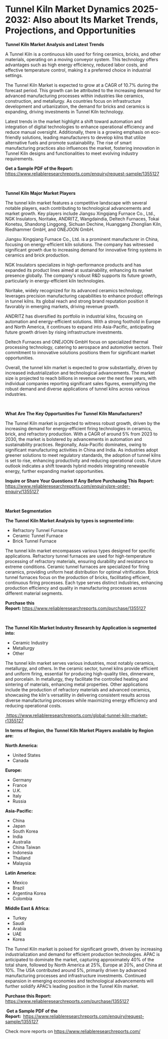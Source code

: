 <p><h1>Tunnel Kiln Market Dynamics 2025-2032: Also about Its Market Trends, Projections, and Opportunities</h1></p><p><strong>Tunnel Kiln Market Analysis and Latest Trends</strong></p>
<p><p>A Tunnel Kiln is a continuous kiln used for firing ceramics, bricks, and other materials, operating on a moving conveyor system. This technology offers advantages such as high energy efficiency, reduced labor costs, and effective temperature control, making it a preferred choice in industrial settings.</p><p>The Tunnel Kiln Market is expected to grow at a CAGR of 10.7% during the forecast period. This growth can be attributed to the increasing demand for advanced manufacturing processes within industries like ceramics, construction, and metallurgy. As countries focus on infrastructure development and urbanization, the demand for bricks and ceramics is expanding, driving investments in Tunnel Kiln technology.</p><p>Latest trends in the market highlight a shift toward automation and integration of digital technologies to enhance operational efficiency and reduce manual oversight. Additionally, there is a growing emphasis on eco-friendly solutions, leading manufacturers to develop kilns that utilize alternative fuels and promote sustainability. The rise of smart manufacturing practices also influences the market, fostering innovation in Tunnel Kiln designs and functionalities to meet evolving industry requirements.</p></p>
<p><strong>Get a Sample PDF of the Report:&nbsp;</strong> <a href="https://www.reliableresearchreports.com/enquiry/request-sample/1355127?utm_campaign=2253&utm_medium=2&utm_source=Github&utm_content=ia&utm_term=11042025&utm_id=tunnel-kiln">https://www.reliableresearchreports.com/enquiry/request-sample/1355127</a></p>
<p>&nbsp;</p>
<p><strong>Tunnel Kiln Major Market Players</strong></p>
<p><p>The tunnel kiln market features a competitive landscape with several notable players, each contributing to technological advancements and market growth. Key players include Jiangsu Xingqiang Furnace Co., Ltd., NGK Insulators, Noritake, ANDRITZ, Wangdaindia, Deltech Furnaces, Tokai Konetsu, Shandong Linggong, Sichuan Dechine, Huanggang Zhonglian Kiln, Riedhammer GmbH, and ONEJOON GmbH.</p><p>Jiangsu Xingqiang Furnace Co., Ltd. is a prominent manufacturer in China, focusing on energy-efficient kiln solutions. The company has witnessed significant growth due to increasing demand for innovative firing systems in ceramics and brick production.</p><p>NGK Insulators specializes in high-performance products and has expanded its product lines aimed at sustainability, enhancing its market presence globally. The company's robust R&D supports its future growth, particularly in energy-efficient kiln technologies.</p><p>Noritake, widely recognized for its advanced ceramics technology, leverages precision manufacturing capabilities to enhance product offerings in tunnel kilns. Its global reach and strong brand reputation position it favorably in emerging markets, driving revenue growth.</p><p>ANDRITZ has diversified its portfolio in industrial kilns, focusing on automation and energy-efficient solutions. With a strong foothold in Europe and North America, it continues to expand into Asia-Pacific, anticipating future growth driven by rising infrastructure investments.</p><p>Deltech Furnaces and ONEJOON GmbH focus on specialized thermal processing technology, catering to aerospace and automotive sectors. Their commitment to innovative solutions positions them for significant market opportunities.</p><p>Overall, the tunnel kiln market is expected to grow substantially, driven by increased industrialization and technological advancements. The market size is projected to reach billions in revenue over the next few years, with individual companies reporting significant sales figures, exemplifying the robust demand and diverse applications of tunnel kilns across various industries.</p></p>
<p>&nbsp;</p>
<p><strong>What Are The Key Opportunities For Tunnel Kiln Manufacturers?</strong></p>
<p><p>The Tunnel Kiln market is projected to witness robust growth, driven by the increasing demand for energy-efficient firing technologies in ceramics, brick, and refractory production. With a CAGR of around 5% from 2023 to 2030, the market is bolstered by advancements in automation and sustainability practices. Regionally, Asia-Pacific dominates, owing to significant manufacturing activities in China and India. As industries adopt greener solutions to meet regulatory standards, the adoption of tunnel kilns is set to rise, enhancing productivity and reducing operational costs. Future outlook indicates a shift towards hybrid models integrating renewable energy, further expanding market opportunities.</p></p>
<p><strong>Inquire or Share Your Questions If Any Before Purchasing This Report:</strong> <a href="https://www.reliableresearchreports.com/enquiry/pre-order-enquiry/1355127?utm_campaign=2253&utm_medium=2&utm_source=Github&utm_content=ia&utm_term=11042025&utm_id=tunnel-kiln">https://www.reliableresearchreports.com/enquiry/pre-order-enquiry/1355127</a></p>
<p>&nbsp;</p>
<p><strong>Market Segmentation</strong></p>
<p><strong>The Tunnel Kiln Market Analysis by types is segmented into:</strong></p>
<p><ul><li>Refractory Tunnel Furnace</li><li>Ceramic Tunnel Furnace</li><li>Brick Tunnel Furnace</li></ul></p>
<p><p>The tunnel kiln market encompasses various types designed for specific applications. Refractory tunnel furnaces are used for high-temperature processing of refractory materials, ensuring durability and resistance to extreme conditions. Ceramic tunnel furnaces are specialized for firing ceramics, providing uniform heat distribution for optimal vitrification. Brick tunnel furnaces focus on the production of bricks, facilitating efficient, continuous firing processes. Each type serves distinct industries, enhancing production efficiency and quality in manufacturing processes across different material segments.</p></p>
<p><strong>Purchase this Report:&nbsp;</strong><a href="https://www.reliableresearchreports.com/purchase/1355127?utm_campaign=2253&utm_medium=2&utm_source=Github&utm_content=ia&utm_term=11042025&utm_id=tunnel-kiln">https://www.reliableresearchreports.com/purchase/1355127</a></p>
<p>&nbsp;</p>
<p><strong>The Tunnel Kiln Market Industry Research by Application is segmented into:</strong></p>
<p><ul><li>Ceramic Industry</li><li>Metallurgy</li><li>Other</li></ul></p>
<p><p>The tunnel kiln market serves various industries, most notably ceramics, metallurgy, and others. In the ceramic sector, tunnel kilns provide efficient and uniform firing, essential for producing high-quality tiles, dinnerware, and porcelain. In metallurgy, they facilitate the controlled heating and sintering of materials, enhancing metal properties. Other applications include the production of refractory materials and advanced ceramics, showcasing the kiln's versatility in delivering consistent results across diverse manufacturing processes while maximizing energy efficiency and reducing operational costs.</p></p>
<p><a href="https://www.reliableresearchreports.com/global-tunnel-kiln-market-r1355127?utm_campaign=2253&utm_medium=2&utm_source=Github&utm_content=ia&utm_term=11042025&utm_id=tunnel-kiln">&nbsp;https://www.reliableresearchreports.com/global-tunnel-kiln-market-r1355127</a></p>
<p><strong>In terms of Region, the Tunnel Kiln Market Players available by Region are:</strong></p>
<p>
    <p> <strong> North America: </strong>
        <ul>
            <li>United States</li>
            <li>Canada</li>
        </ul>
        </p> 
    <p> <strong> Europe: </strong>
        <ul>
            <li>Germany</li>
            <li>France</li>
            <li>U.K.</li>
            <li>Italy</li>
            <li>Russia</li>
        </ul>
        </p> 
    <p> <strong> Asia-Pacific: </strong>
        <ul>
            <li>China</li>
            <li>Japan</li>
            <li>South Korea</li>
            <li>India</li>
            <li>Australia</li>
            <li>China Taiwan</li>
            <li>Indonesia</li>
            <li>Thailand</li>
            <li>Malaysia</li>
        </ul>
        </p> 
    <p> <strong> Latin America: </strong>
        <ul>
            <li>Mexico</li>
            <li>Brazil</li>
            <li>Argentina Korea</li>
            <li>Colombia</li>
        </ul>
        </p> 
    <p> <strong> Middle East & Africa: </strong>
        <ul>
            <li>Turkey</li>
            <li>Saudi</li>
            <li>Arabia</li>
            <li>UAE</li>
            <li>Korea</li>
        </ul>
    </p>
    </p>
<p><p>The Tunnel Kiln market is poised for significant growth, driven by increasing industrialization and demand for efficient production technologies. APAC is anticipated to dominate the market, capturing approximately 40% of the total share, followed by North America at 25%, Europe at 20%, and China at 10%. The USA contributed around 5%, primarily driven by advanced manufacturing processes and infrastructure investments. Continued expansion in emerging economies and technological advancements will further solidify APAC’s leading position in the Tunnel Kiln market.</p></p>
<p><strong>Purchase this Report: </strong><a href="https://www.reliableresearchreports.com/purchase/1355127?utm_campaign=2253&utm_medium=2&utm_source=Github&utm_content=ia&utm_term=11042025&utm_id=tunnel-kiln">https://www.reliableresearchreports.com/purchase/1355127</a></p>
<p>&nbsp;<strong>Get a Sample PDF of the Report:&nbsp;&nbsp;</strong><a href="https://www.reliableresearchreports.com/enquiry/request-sample/1355127?utm_campaign=2253&utm_medium=2&utm_source=Github&utm_content=ia&utm_term=11042025&utm_id=tunnel-kiln">https://www.reliableresearchreports.com/enquiry/request-sample/1355127</a></p>
<p><strong></strong></p>
<p>Check more reports on <a href="https://www.reliableresearchreports.com/?utm_campaign=2253&utm_medium=2&utm_source=Github&utm_content=ia&utm_term=11042025&utm_id=tunnel-kiln">https://www.reliableresearchreports.com/</a></p>